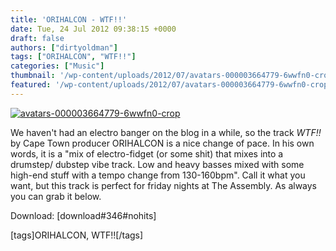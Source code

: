```yaml
---
title: 'ORIHALCON - WTF!!'
date: Tue, 24 Jul 2012 09:38:15 +0000
draft: false
authors: ["dirtyoldman"]
tags: ["ORIHALCON", "WTF!!"]
categories: ["Music"]
thumbnail: '/wp-content/uploads/2012/07/avatars-000003664779-6wwfn0-crop-150x150.jpg'
featured: '/wp-content/uploads/2012/07/avatars-000003664779-6wwfn0-crop-304x190.jpg'
---
```


[![](/wp-content/uploads/2012/07/avatars-000003664779-6wwfn0-crop.jpg "avatars-000003664779-6wwfn0-crop")](/2012/07/24/orihalcon-wtf/avatars-000003664779-6wwfn0-crop/)

We haven't had an electro banger on the blog in a while, so the track _WTF!!_ by Cape Town producer ORIHALCON is a nice change of pace. In his own words, it is a "mix of electro-fidget (or some shit) that mixes into a drumstep/ dubstep vibe track. Low and heavy basses mixed with some high-end stuff with a tempo change from 130-160bpm". Call it what you want, but this track is perfect for friday nights at The Assembly. As always you can grab it below.

Download: \[download#346#nohits\]

\[tags\]ORIHALCON, WTF!!\[/tags\]